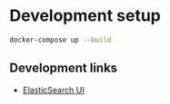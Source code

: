 # Development setup

```bash
docker-compose up --build
```

## Development links

- [ElasticSearch UI](http://localhost:1358/?appname=devindex&url=http://localhost:9200)
